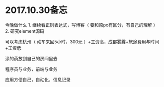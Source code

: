 
# 2017.10.30备忘



今晚做什么
    1. 继续看正则表达式，写博客（ 要和原po有区分，有自己的理解 ）
    2. 研究element源码


可以考虑杭州（ 动车来回5小时，300元 ）+工资高，成都雾霾+旅途费用与时间+工资低

涂的药放到自己的房间里去














程序员与业务，前端与业务

应用方便自己，自动化，信息记录







